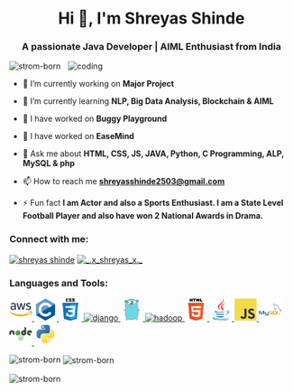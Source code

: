<h1 align="center">Hi 👋, I'm Shreyas Shinde</h1>
<h3 align="center">A passionate Java Developer | AIML Enthusiast from India</h3>

<img align="right" alt="coding" width="400" src="https://www.google.com/imgres?q=animated%20coding%20gif&imgurl=https%3A%2F%2Fcamo.githubusercontent.com%2F7de37139d0b4c1ce40865e799b446c0e963a3dd8fb68d239707237c40604fa3d%2F68747470733a2f2f63646e2e6472696262626c652e636f6d2f75736572732f3733303730332f73637265656e73686f74732f363538313234332f6176656e746f2e676966&imgrefurl=https%3A%2F%2Fgithub.com%2Frudrabarad%2FGifs&docid=CJdgcKdcN0j58M&tbnid=uYYa30tHbsaH2M&vet=12ahUKEwidktyJxLuHAxVAVmwGHbKIDEgQM3oFCIEBEAA..i&w=800&h=600&hcb=2&ved=2ahUKEwidktyJxLuHAxVAVmwGHbKIDEgQM3oFCIEBEAA">

<p align="left"> <img src="https://komarev.com/ghpvc/?username=strom-born&label=Profile%20views&color=0e75b6&style=flat" alt="strom-born" /> </p>

- 🔭 I’m currently working on **Major Project**

- 🌱 I’m currently learning **NLP, Big Data Analysis, Blockchain & AIML**

- 🔭 I have worked on **Buggy Playground**

- 🔭 I have worked on **EaseMind**

- 💬 Ask me about **HTML, CSS, JS, JAVA, Python, C Programming, ALP, MySQL & php**

- 📫 How to reach me **shreyasshinde2503@gmail.com**

- ⚡ Fun fact **I am Actor and also a Sports Enthusiast. I am a State Level Football Player and also have won 2 National Awards in Drama.**

<h3 align="left">Connect with me:</h3>
<p align="left">
<a href="https://linkedin.com/in/shreyas shinde" target="blank"><img align="center" src="https://raw.githubusercontent.com/rahuldkjain/github-profile-readme-generator/master/src/images/icons/Social/linked-in-alt.svg" alt="shreyas shinde" height="30" width="40" /></a>
<a href="https://instagram.com/_.x_shreyas_x._" target="blank"><img align="center" src="https://raw.githubusercontent.com/rahuldkjain/github-profile-readme-generator/master/src/images/icons/Social/instagram.svg" alt="_.x_shreyas_x._" height="30" width="40" /></a>
</p>

<h3 align="left">Languages and Tools:</h3>
<p align="left"> <a href="https://aws.amazon.com" target="_blank" rel="noreferrer"> <img src="https://raw.githubusercontent.com/devicons/devicon/master/icons/amazonwebservices/amazonwebservices-original-wordmark.svg" alt="aws" width="40" height="40"/> </a> <a href="https://www.cprogramming.com/" target="_blank" rel="noreferrer"> <img src="https://raw.githubusercontent.com/devicons/devicon/master/icons/c/c-original.svg" alt="c" width="40" height="40"/> </a> <a href="https://www.w3schools.com/css/" target="_blank" rel="noreferrer"> <img src="https://raw.githubusercontent.com/devicons/devicon/master/icons/css3/css3-original-wordmark.svg" alt="css3" width="40" height="40"/> </a> <a href="https://www.djangoproject.com/" target="_blank" rel="noreferrer"> <img src="https://cdn.worldvectorlogo.com/logos/django.svg" alt="django" width="40" height="40"/> </a> <a href="https://golang.org" target="_blank" rel="noreferrer"> <img src="https://raw.githubusercontent.com/devicons/devicon/master/icons/go/go-original.svg" alt="go" width="40" height="40"/> </a> <a href="https://hadoop.apache.org/" target="_blank" rel="noreferrer"> <img src="https://www.vectorlogo.zone/logos/apache_hadoop/apache_hadoop-icon.svg" alt="hadoop" width="40" height="40"/> </a> <a href="https://www.w3.org/html/" target="_blank" rel="noreferrer"> <img src="https://raw.githubusercontent.com/devicons/devicon/master/icons/html5/html5-original-wordmark.svg" alt="html5" width="40" height="40"/> </a> <a href="https://www.java.com" target="_blank" rel="noreferrer"> <img src="https://raw.githubusercontent.com/devicons/devicon/master/icons/java/java-original.svg" alt="java" width="40" height="40"/> </a> <a href="https://developer.mozilla.org/en-US/docs/Web/JavaScript" target="_blank" rel="noreferrer"> <img src="https://raw.githubusercontent.com/devicons/devicon/master/icons/javascript/javascript-original.svg" alt="javascript" width="40" height="40"/> </a> <a href="https://www.mysql.com/" target="_blank" rel="noreferrer"> <img src="https://raw.githubusercontent.com/devicons/devicon/master/icons/mysql/mysql-original-wordmark.svg" alt="mysql" width="40" height="40"/> </a> <a href="https://nodejs.org" target="_blank" rel="noreferrer"> <img src="https://raw.githubusercontent.com/devicons/devicon/master/icons/nodejs/nodejs-original-wordmark.svg" alt="nodejs" width="40" height="40"/> </a> <a href="https://www.python.org" target="_blank" rel="noreferrer"> <img src="https://raw.githubusercontent.com/devicons/devicon/master/icons/python/python-original.svg" alt="python" width="40" height="40"/> </a> </p>

<p><img align="left" src="https://github-readme-stats.vercel.app/api/top-langs?username=strom-born&show_icons=true&locale=en&layout=compact" alt="strom-born" /></p>

<p>&nbsp;<img align="center" src="https://github-readme-stats.vercel.app/api?username=strom-born&show_icons=true&locale=en" alt="strom-born" /></p>

<p><img align="center" src="https://github-readme-streak-stats.herokuapp.com/?user=strom-born&" alt="strom-born" /></p>
